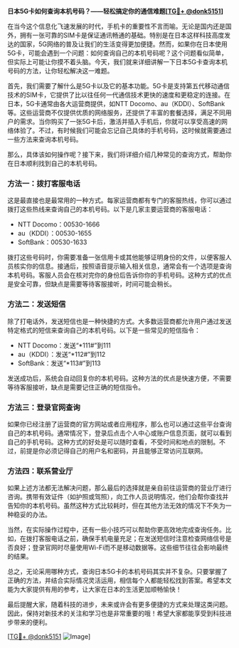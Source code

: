 **日本5G卡如何查询本机号码？——轻松搞定你的通信难题[[TG💪+ @donk5151](https://t.me/s/donk5151)]**

在当今这个信息化飞速发展的时代，手机卡的重要性不言而喻。无论是国内还是国外，拥有一张可靠的SIM卡是保证通讯畅通的基础。特别是在日本这样科技高度发达的国家，5G网络的普及让我们的生活变得更加便捷。然而，如果你在日本使用5G卡，可能会遇到一个问题：如何查询自己的本机号码呢？这个问题看似简单，但实际上可能让你摸不着头脑。今天，我们就来详细讲解一下日本5G卡查询本机号码的方法，让你轻松解决这一难题。

首先，我们需要了解什么是5G卡以及它的基本功能。5G卡是支持第五代移动通信技术的SIM卡，它提供了比以往任何一代通信技术更快的速度和更稳定的连接。在日本，5G卡通常由各大运营商提供，如NTT Docomo、au（KDDI）、SoftBank等。这些运营商不仅提供优质的网络服务，还提供了丰富的套餐选择，满足不同用户的需求。当你购买了一张5G卡后，激活并插入手机后，你就可以享受高速的网络体验了。不过，有时候我们可能会忘记自己具体的手机号码，这时候就需要通过一些方法来查询本机号码。

那么，具体该如何操作呢？接下来，我们将详细介绍几种常见的查询方式，帮助你在日本顺利找到自己的本机号码。

### 方法一：拨打客服电话

这是最直接也是最常用的一种方式。每家运营商都有专门的客服热线，你可以通过拨打这些热线来查询自己的本机号码。以下是几家主要运营商的客服电话：

- NTT Docomo：00530-1666
- au（KDDI）：00530-1655
- SoftBank：00530-1633

拨打这些号码时，你需要准备一张信用卡或其他能够证明身份的文件，以便客服人员核实你的信息。接通后，按照语音提示输入相关信息，通常会有一个选项是查询本机号码。客服人员会在核对完你的身份后告诉你你的手机号码。这种方式的优点是安全可靠，但缺点是需要等待客服接听，时间可能会稍长。

### 方法二：发送短信

除了打电话外，发送短信也是一种快捷的方式。大多数运营商都允许用户通过发送特定格式的短信来查询自己的本机号码。以下是一些常见的短信指令：

- NTT Docomo：发送“*111#”到111
- au（KDDI）：发送“*112#”到112
- SoftBank：发送“*113#”到113

发送成功后，系统会自动回复你的本机号码。这种方法的优点是快速方便，不需要等待客服接听，缺点是需要记住正确的短信指令。

### 方法三：登录官网查询

如果你已经注册了运营商的官方网站或者应用程序，那么也可以通过这些平台查询自己的本机号码。通常情况下，登录后点击个人中心或账户信息页面，就可以看到自己的手机号码。这种方式的好处是可以随时查看，不受时间和地点的限制。不过，前提是你必须记得自己的用户名和密码，并且能够正常访问互联网。

### 方法四：联系营业厅

如果上述方法都无法解决问题，那么最后的选择就是亲自前往运营商的营业厅进行咨询。携带有效证件（如护照或驾照），向工作人员说明情况，他们会帮你查找并告知你的本机号码。虽然这种方式比较耗时，但在其他方法无效的情况下不失为一种稳妥的办法。

当然，在实际操作过程中，还有一些小技巧可以帮助你更高效地完成查询任务。比如，在拨打客服电话之前，确保手机电量充足；在发送短信时注意检查网络信号是否良好；登录官网时尽量使用Wi-Fi而不是移动数据等。这些细节往往会影响最终的结果。

总之，无论采用哪种方式，查询日本5G卡的本机号码其实并不复杂。只要掌握了正确的方法，并结合实际情况灵活运用，相信每个人都能轻松找到答案。希望本文能为大家提供有用的参考，让大家在日本的生活更加顺畅愉快！

最后提醒大家，随着科技的进步，未来或许会有更多便捷的方式来处理这类问题。因此，保持对新技术的关注和学习也是非常重要的哦！希望大家都能享受到科技进步带来的便利。

[[TG💪+ @donk5151](https://t.me/s/donk5151) ![Image](https://i.postimg.cc/rwNCRYN7/Snipaste-2025-04-30-17-27-05.png)]